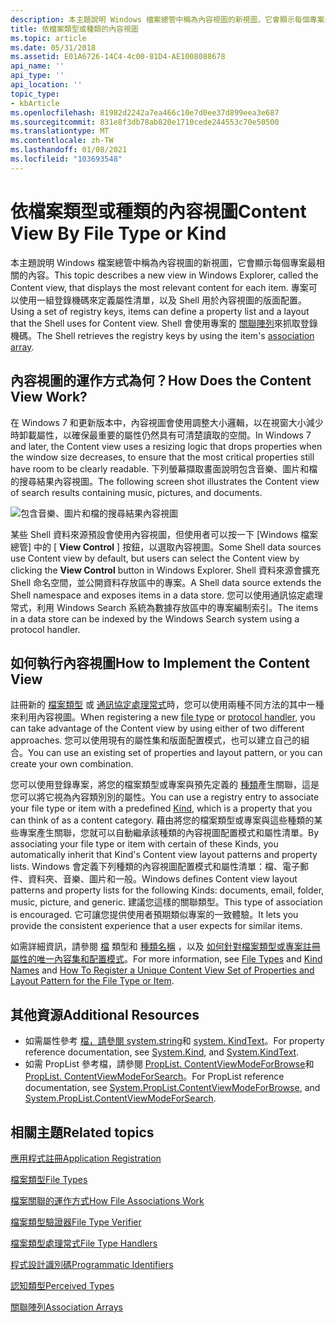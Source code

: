 ```yaml
---
description: 本主題說明 Windows 檔案總管中稱為內容視圖的新視圖，它會顯示每個專案最相關的內容。
title: 依檔案類型或種類的內容視圖
ms.topic: article
ms.date: 05/31/2018
ms.assetid: E01A6726-14C4-4c00-81D4-AE1008088678
api_name: ''
api_type: ''
api_location: ''
topic_type:
- kbArticle
ms.openlocfilehash: 81982d2242a7ea466c10e7d0ee37d899eea3e687
ms.sourcegitcommit: 831e8f3db78ab820e1710cede244553c70e50500
ms.translationtype: MT
ms.contentlocale: zh-TW
ms.lasthandoff: 01/08/2021
ms.locfileid: "103693548"
---
```

# <a name="content-view-by-file-type-or-kind"></a><span data-ttu-id="41ef4-103">依檔案類型或種類的內容視圖</span><span class="sxs-lookup"><span data-stu-id="41ef4-103">Content View By File Type or Kind</span></span>

<span data-ttu-id="41ef4-104">本主題說明 Windows 檔案總管中稱為內容視圖的新視圖，它會顯示每個專案最相關的內容。</span><span class="sxs-lookup"><span data-stu-id="41ef4-104">This topic describes a new view in Windows Explorer, called the Content view, that displays the most relevant content for each item.</span></span> <span data-ttu-id="41ef4-105">專案可以使用一組登錄機碼來定義屬性清單，以及 Shell 用於內容視圖的版面配置。</span><span class="sxs-lookup"><span data-stu-id="41ef4-105">Using a set of registry keys, items can define a property list and a layout that the Shell uses for Content view.</span></span> <span data-ttu-id="41ef4-106">Shell 會使用專案的 [關聯陣列](fa-perceivedtypes.md)來抓取登錄機碼。</span><span class="sxs-lookup"><span data-stu-id="41ef4-106">The Shell retrieves the registry keys by using the item's [association array](fa-perceivedtypes.md).</span></span>

## <a name="how-does-the-content-view-work"></a><span data-ttu-id="41ef4-107">內容視圖的運作方式為何？</span><span class="sxs-lookup"><span data-stu-id="41ef4-107">How Does the Content View Work?</span></span>

<span data-ttu-id="41ef4-108">在 Windows 7 和更新版本中，內容視圖會使用調整大小邏輯，以在視窗大小減少時卸載屬性，以確保最重要的屬性仍然具有可清楚讀取的空間。</span><span class="sxs-lookup"><span data-stu-id="41ef4-108">In Windows 7 and later, the Content view uses a resizing logic that drops properties when the window size decreases, to ensure that the most critical properties still have room to be clearly readable.</span></span> <span data-ttu-id="41ef4-109">下列螢幕擷取畫面說明包含音樂、圖片和檔的搜尋結果內容視圖。</span><span class="sxs-lookup"><span data-stu-id="41ef4-109">The following screen shot illustrates the Content view of search results containing music, pictures, and documents.</span></span>

![包含音樂、圖片和檔的搜尋結果內容視圖](images/content-view/contentviewsearchresults.png)

<span data-ttu-id="41ef4-111">某些 Shell 資料來源預設會使用內容視圖，但使用者可以按一下 [Windows 檔案總管] 中的 [ **View Control** ] 按鈕，以選取內容視圖。</span><span class="sxs-lookup"><span data-stu-id="41ef4-111">Some Shell data sources use Content view by default, but users can select the Content view by clicking the **View Control** button in Windows Explorer.</span></span> <span data-ttu-id="41ef4-112">Shell 資料來源會擴充 Shell 命名空間，並公開資料存放區中的專案。</span><span class="sxs-lookup"><span data-stu-id="41ef4-112">A Shell data source extends the Shell namespace and exposes items in a data store.</span></span> <span data-ttu-id="41ef4-113">您可以使用通訊協定處理常式，利用 Windows Search 系統為數據存放區中的專案編制索引。</span><span class="sxs-lookup"><span data-stu-id="41ef4-113">The items in a data store can be indexed by the Windows Search system using a protocol handler.</span></span>

## <a name="how-to-implement-the-content-view"></a><span data-ttu-id="41ef4-114">如何執行內容視圖</span><span class="sxs-lookup"><span data-stu-id="41ef4-114">How to Implement the Content View</span></span>

<span data-ttu-id="41ef4-115">註冊新的 [檔案類型](fa-file-types.md) 或 [通訊協定處理常式](../search/-search-3x-wds-extidx-prot-implementing.md)時，您可以使用兩種不同方法的其中一種來利用內容視圖。</span><span class="sxs-lookup"><span data-stu-id="41ef4-115">When registering a new [file type](fa-file-types.md) or [protocol handler](../search/-search-3x-wds-extidx-prot-implementing.md), you can take advantage of the Content view by using either of two different approaches.</span></span> <span data-ttu-id="41ef4-116">您可以使用現有的屬性集和版面配置模式，也可以建立自己的組合。</span><span class="sxs-lookup"><span data-stu-id="41ef4-116">You can use an existing set of properties and layout pattern, or you can create your own combination.</span></span>

<span data-ttu-id="41ef4-117">您可以使用登錄專案，將您的檔案類型或專案與預先定義的 [種類](../properties/building-property-handlers-user-friendly-kind-names.md)產生關聯，這是您可以將它視為內容類別別的屬性。</span><span class="sxs-lookup"><span data-stu-id="41ef4-117">You can use a registry entry to associate your file type or item with a predefined [Kind](../properties/building-property-handlers-user-friendly-kind-names.md), which is a property that you can think of as a content category.</span></span> <span data-ttu-id="41ef4-118">藉由將您的檔案類型或專案與這些種類的某些專案產生關聯，您就可以自動繼承該種類的內容視圖配置模式和屬性清單。</span><span class="sxs-lookup"><span data-stu-id="41ef4-118">By associating your file type or item with certain of these Kinds, you automatically inherit that Kind's Content view layout patterns and property lists.</span></span> <span data-ttu-id="41ef4-119">Windows 會定義下列種類的內容視圖配置模式和屬性清單：檔、電子郵件、資料夾、音樂、圖片和一般。</span><span class="sxs-lookup"><span data-stu-id="41ef4-119">Windows defines Content view layout patterns and property lists for the following Kinds: documents, email, folder, music, picture, and generic.</span></span> <span data-ttu-id="41ef4-120">建議您這樣的關聯類型。</span><span class="sxs-lookup"><span data-stu-id="41ef4-120">This type of association is encouraged.</span></span> <span data-ttu-id="41ef4-121">它可讓您提供使用者預期類似專案的一致體驗。</span><span class="sxs-lookup"><span data-stu-id="41ef4-121">It lets you provide the consistent experience that a user expects for similar items.</span></span>

<span data-ttu-id="41ef4-122">如需詳細資訊，請參閱 [檔](fa-file-types.md) 類型和 [種類名稱](../properties/building-property-handlers-user-friendly-kind-names.md) ，以及 [如何針對檔案類型或專案註冊屬性的唯一內容集和配置模式](register-a-unique-content-view-set-of-properties-and-layout-pattern-for-the-file-type-or-item.md)。</span><span class="sxs-lookup"><span data-stu-id="41ef4-122">For more information, see [File Types](fa-file-types.md) and [Kind Names](../properties/building-property-handlers-user-friendly-kind-names.md) and [How To Register a Unique Content View Set of Properties and Layout Pattern for the File Type or Item](register-a-unique-content-view-set-of-properties-and-layout-pattern-for-the-file-type-or-item.md).</span></span>

## <a name="additional-resources"></a><span data-ttu-id="41ef4-123">其他資源</span><span class="sxs-lookup"><span data-stu-id="41ef4-123">Additional Resources</span></span>

-   <span data-ttu-id="41ef4-124">如需屬性參考 [檔，請參閱 system.string](../properties/props-system-kind.md)和 [system. KindText](../properties/props-system-kindtext.md)。</span><span class="sxs-lookup"><span data-stu-id="41ef4-124">For property reference documentation, see [System.Kind](../properties/props-system-kind.md), and [System.KindText](../properties/props-system-kindtext.md).</span></span>
-   <span data-ttu-id="41ef4-125">如需 PropList 參考檔，請參閱 [PropList. ContentViewModeForBrowse](../properties/props-system-proplist-contentviewmodeforbrowse.md)和 [PropList. ContentViewModeForSearch](../properties/props-system-proplist-contentviewmodeforsearch.md)。</span><span class="sxs-lookup"><span data-stu-id="41ef4-125">For PropList reference documentation, see [System.PropList.ContentViewModeForBrowse](../properties/props-system-proplist-contentviewmodeforbrowse.md), and [System.PropList.ContentViewModeForSearch](../properties/props-system-proplist-contentviewmodeforsearch.md).</span></span>

## <a name="related-topics"></a><span data-ttu-id="41ef4-126">相關主題</span><span class="sxs-lookup"><span data-stu-id="41ef4-126">Related topics</span></span>

<dl> <dt>

[<span data-ttu-id="41ef4-127">應用程式註冊</span><span class="sxs-lookup"><span data-stu-id="41ef4-127">Application Registration</span></span>](app-registration.md)
</dt> <dt>

[<span data-ttu-id="41ef4-128">檔案類型</span><span class="sxs-lookup"><span data-stu-id="41ef4-128">File Types</span></span>](fa-file-types.md)
</dt> <dt>

[<span data-ttu-id="41ef4-129">檔案關聯的運作方式</span><span class="sxs-lookup"><span data-stu-id="41ef4-129">How File Associations Work</span></span>](fa-how-work.md)
</dt> <dt>

[<span data-ttu-id="41ef4-130">檔案類型驗證器</span><span class="sxs-lookup"><span data-stu-id="41ef4-130">File Type Verifier</span></span>](file-type-verifier.md)
</dt> <dt>

[<span data-ttu-id="41ef4-131">檔案類型處理常式</span><span class="sxs-lookup"><span data-stu-id="41ef4-131">File Type Handlers</span></span>](fa-file-extensions.md)
</dt> <dt>

[<span data-ttu-id="41ef4-132">程式設計識別碼</span><span class="sxs-lookup"><span data-stu-id="41ef4-132">Programmatic Identifiers</span></span>](fa-progids.md)
</dt> <dt>

[<span data-ttu-id="41ef4-133">認知類型</span><span class="sxs-lookup"><span data-stu-id="41ef4-133">Perceived Types</span></span>](fa-perceivedtypes.md)
</dt> <dt>

[<span data-ttu-id="41ef4-134">關聯陣列</span><span class="sxs-lookup"><span data-stu-id="41ef4-134">Association Arrays</span></span>](fa-associationarray.md)
</dt> </dl>

 

 

